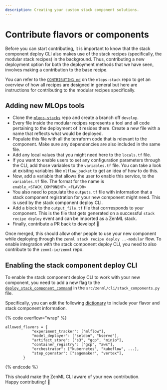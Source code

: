 ```yaml
---
description: Creating your custom stack component solutions.
---
```


# Contribute flavors or components

Before you can start contributing, it is important to know that the stack component deploy CLI also makes use of the stack recipes (specifically, the modular stack recipes) in the background. Thus, contributing a new deployment option for both the deployment methods that we have seen, involves making a contribution to the base recipe.

You can refer to the [`CONTRIBUTING.md`](https://github.com/zenml-io/mlops-stacks/blob/main/CONTRIBUTING.md) on the `mlops-stack` repo to get an overview of how all recipes are designed in general but here are instructions for contributing to the modular recipes specifically.

## Adding new MLOps tools

* Clone the [`mlops-stacks`](https://github.com/zenml-io/mlops-stacks) repo and create a branch off `develop`.&#x20;
* Every file inside the modular recipes represents a tool and all code pertaining to the deployment of it resides there. Create a new file with a name that reflects what would be deployed.
* Populate this file with all the terraform code that is relevant to the component. Make sure any dependencies are also included in the same file.
* Add any local values that you might need here to the `locals.tf` file.
* If you want to enable users to set any configuration parameters through the CLI, add those variables to the `variables.tf` file. You can take a look at exisitng variables like `mlflow_bucket` to get an idea of how to do this.
* Now, add a variable that allows the user to enable this service, to the `variables.tf` file. The format for the name is `enable_<STACK_COMPONENT>_<FLAVOR>`
* You also need to populate the `outputs.tf` file with information that a stack component registration for your new component might need. This is used by the stack component deploy CLI.
* Add a block to the `output_file.tf` file that corrresponds to your component. This is the file that gets generated on a successful `stack recipe deploy` event and can be imported as a ZenML stack.
* Finally, contribute a PR back to develop! 🥳

Once merged, this should allow other people to use your new component while deploying through the `zenml stack recipe deploy ..-modular` flow. To enable integration with the stack component deploy CLI, you need to also contribute to the `zenml-io/zenml` repo.

## Enabling the stack component deploy CLI

To enable the stack component deploy CLI to work with your new component, you need to add a new flag to the [`deploy_stack_component_command`](https://github.com/zenml-io/zenml/blob/6265248f7c268deb2ac6d5a268763a9d287ac845/src/zenml/cli/stack\_components.py#L1114) in the `src/zenml/cli/stack_components.py` file.

Specifically, you can edit the following [dictionary](https://github.com/zenml-io/zenml/blob/6265248f7c268deb2ac6d5a268763a9d287ac845/src/zenml/cli/stack\_components.py#L1114) to include your flavor and stack component information.

{% code overflow="wrap" %}
```
allowed_flavors = {
            "experiment_tracker": ["mlflow"],
            "model_deployer": ["seldon", "kserve"],
            "artifact_store": ["s3", "gcp", "minio"],
            "container_registry": ["gcp", "aws"],
            "orchestrator": ["kubernetes", "kubeflow", ...],
            "step_operator": ["sagemaker", "vertex"],
        }
```
{% endcode %}

This should make the ZenML CLI aware of your new contribution. \
Happy contributing! 🥰
